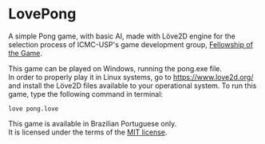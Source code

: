 # LovePong
A simple Pong game, with basic AI, made with Löve2D engine for the selection process of ICMC-USP's game development group, <a href="https://www.fog.icmc.usp.br/">Fellowship of the Game</a>.

This game can be played on Windows, running the pong.exe file.<br>In order to properly play it in Linux systems, go to https://www.love2d.org/ and install the Löve2D files available to your operational system. To run this game, type the following command in terminal:

```
love pong.love
```

This game is available in Brazilian Portuguese only.<br>
It is licensed under the terms of the <a href="https://github.com/gabrielrspupo/LovePong/blob/master/LICENSE">MIT license</a>.
